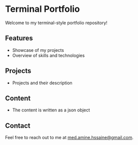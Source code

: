 # Terminal Portfolio

Welcome to my terminal-style portfolio repository!

## Features

- Showcase of my projects
- Overview of skills and technologies

## Projects

- Projects and their description

## Content

- The content is written as a json object 

## Contact

Feel free to reach out to me at [med.amine.hssaine@gmail.com](mailto:med.amine.hssaine@gmail.com).
